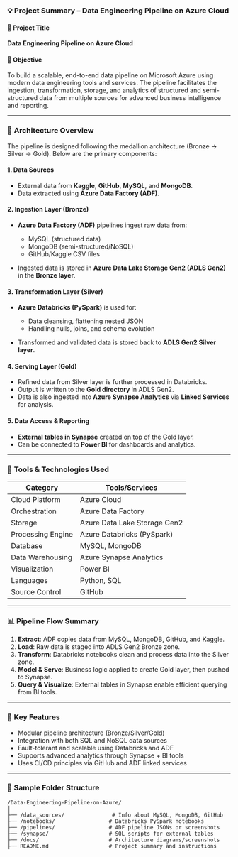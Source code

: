 
### 💡 **Project Summary – Data Engineering Pipeline on Azure Cloud**

#### 📌 Project Title

**Data Engineering Pipeline on Azure Cloud**

#### 🚀 Objective

To build a scalable, end-to-end data pipeline on Microsoft Azure using modern data engineering tools and services. The pipeline facilitates the ingestion, transformation, storage, and analytics of structured and semi-structured data from multiple sources for advanced business intelligence and reporting.

---

### 🔧 **Architecture Overview**

The pipeline is designed following the medallion architecture (Bronze → Silver → Gold). Below are the primary components:

#### 1. **Data Sources**

* External data from **Kaggle**, **GitHub**, **MySQL**, and **MongoDB**.
* Data extracted using **Azure Data Factory (ADF)**.

#### 2. **Ingestion Layer (Bronze)**

* **Azure Data Factory (ADF)** pipelines ingest raw data from:

  * MySQL (structured data)
  * MongoDB (semi-structured/NoSQL)
  * GitHub/Kaggle CSV files
* Ingested data is stored in **Azure Data Lake Storage Gen2 (ADLS Gen2)** in the **Bronze layer**.

#### 3. **Transformation Layer (Silver)**

* **Azure Databricks (PySpark)** is used for:

  * Data cleansing, flattening nested JSON
  * Handling nulls, joins, and schema evolution
* Transformed and validated data is stored back to **ADLS Gen2 Silver layer**.

#### 4. **Serving Layer (Gold)**

* Refined data from Silver layer is further processed in Databricks.
* Output is written to the **Gold directory** in ADLS Gen2.
* Data is also ingested into **Azure Synapse Analytics** via **Linked Services** for analysis.

#### 5. **Data Access & Reporting**

* **External tables in Synapse** created on top of the Gold layer.
* Can be connected to **Power BI** for dashboards and analytics.

---

### 🧰 **Tools & Technologies Used**

| Category          | Tools/Services               |
| ----------------- | ---------------------------- |
| Cloud Platform    | Azure Cloud                  |
| Orchestration     | Azure Data Factory           |
| Storage           | Azure Data Lake Storage Gen2 |
| Processing Engine | Azure Databricks (PySpark)   |
| Database          | MySQL, MongoDB               |
| Data Warehousing  | Azure Synapse Analytics      |
| Visualization     | Power BI                     |
| Languages         | Python, SQL                  |
| Source Control    | GitHub                       |

---

### 📊 **Pipeline Flow Summary**

1. **Extract**: ADF copies data from MySQL, MongoDB, GitHub, and Kaggle.
2. **Load**: Raw data is staged into ADLS Gen2 Bronze zone.
3. **Transform**: Databricks notebooks clean and process data into the Silver zone.
4. **Model & Serve**: Business logic applied to create Gold layer, then pushed to Synapse.
5. **Query & Visualize**: External tables in Synapse enable efficient querying from BI tools.

---

### 📌 Key Features

* Modular pipeline architecture (Bronze/Silver/Gold)
* Integration with both SQL and NoSQL data sources
* Fault-tolerant and scalable using Databricks and ADF
* Supports advanced analytics through Synapse + BI tools
* Uses CI/CD principles via GitHub and ADF linked services

---

### 📁 Sample Folder Structure
```
/Data-Engineering-Pipeline-on-Azure/
│
├── /data_sources/               # Info about MySQL, MongoDB, GitHub
├── /notebooks/                 # Databricks PySpark notebooks
├── /pipelines/                 # ADF pipeline JSONs or screenshots
├── /synapse/                   # SQL scripts for external tables
├── /docs/                      # Architecture diagrams/screenshots
├── README.md                   # Project summary and instructions
```

